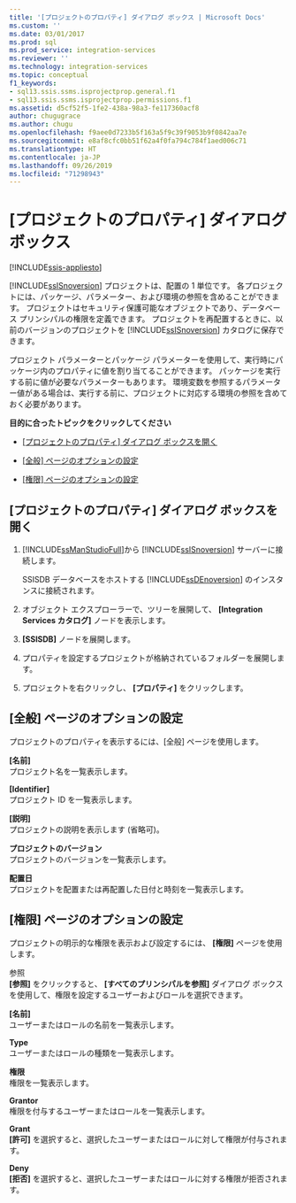 ```yaml
---
title: '[プロジェクトのプロパティ] ダイアログ ボックス | Microsoft Docs'
ms.custom: ''
ms.date: 03/01/2017
ms.prod: sql
ms.prod_service: integration-services
ms.reviewer: ''
ms.technology: integration-services
ms.topic: conceptual
f1_keywords:
- sql13.ssis.ssms.isprojectprop.general.f1
- sql13.ssis.ssms.isprojectprop.permissions.f1
ms.assetid: d5cf52f5-1fe2-438a-98a3-fe117360acf8
author: chugugrace
ms.author: chugu
ms.openlocfilehash: f9aee0d7233b5f163a5f9c39f9053b9f0842aa7e
ms.sourcegitcommit: e8af8cfc0bb51f62a4f0fa794c784f1aed006c71
ms.translationtype: HT
ms.contentlocale: ja-JP
ms.lasthandoff: 09/26/2019
ms.locfileid: "71298943"
---
```

# <a name="project-properties-dialog-box"></a>[プロジェクトのプロパティ] ダイアログ ボックス

[!INCLUDE[ssis-appliesto](../../includes/ssis-appliesto-ssvrpluslinux-asdb-asdw-xxx.md)]


  [!INCLUDE[ssISnoversion](../../includes/ssisnoversion-md.md)] プロジェクトは、配置の 1 単位です。 各プロジェクトには、パッケージ、パラメーター、および環境の参照を含めることができます。 プロジェクトはセキュリティ保護可能なオブジェクトであり、データベース プリンシパルの権限を定義できます。 プロジェクトを再配置するときに、以前のバージョンのプロジェクトを [!INCLUDE[ssISnoversion](../../includes/ssisnoversion-md.md)] カタログに保存できます。  
  
 プロジェクト パラメーターとパッケージ パラメーターを使用して、実行時にパッケージ内のプロパティに値を割り当てることができます。 パッケージを実行する前に値が必要なパラメーターもあります。 環境変数を参照するパラメーター値がある場合は、実行する前に、プロジェクトに対応する環境の参照を含めておく必要があります。  
  
 **目的に合ったトピックをクリックしてください**  
  
-   [[プロジェクトのプロパティ] ダイアログ ボックスを開く](#open_dialog)  
  
-   [[全般] ページのオプションの設定](#general)  
  
-   [[権限] ページのオプションの設定](#permissions)  
  
##  <a name="open_dialog"></a> [プロジェクトのプロパティ] ダイアログ ボックスを開く  
  
1.  [!INCLUDE[ssManStudioFull](../../includes/ssmanstudiofull-md.md)]から [!INCLUDE[ssISnoversion](../../includes/ssisnoversion-md.md)] サーバーに接続します。  
  
     SSISDB データベースをホストする [!INCLUDE[ssDEnoversion](../../includes/ssdenoversion-md.md)] のインスタンスに接続されます。  
  
2.  オブジェクト エクスプローラーで、ツリーを展開して、 **[Integration Services カタログ]** ノードを表示します。  
  
3.  **[SSISDB]** ノードを展開します。  
  
4.  プロパティを設定するプロジェクトが格納されているフォルダーを展開します。  
  
5.  プロジェクトを右クリックし、 **[プロパティ]** をクリックします。  
  
##  <a name="general"></a> [全般] ページのオプションの設定  
 プロジェクトのプロパティを表示するには、[全般] ページを使用します。  
  
 **[名前]**  
 プロジェクト名を一覧表示します。  
  
 **[Identifier]**  
 プロジェクト ID を一覧表示します。  
  
 **[説明]**  
 プロジェクトの説明を表示します (省略可)。  
  
 **プロジェクトのバージョン**  
 プロジェクトのバージョンを一覧表示します。  
  
 **配置日**  
 プロジェクトを配置または再配置した日付と時刻を一覧表示します。  
  
##  <a name="permissions"></a> [権限] ページのオプションの設定  
 プロジェクトの明示的な権限を表示および設定するには、 **[権限]** ページを使用します。  
  
 参照  
 **[参照]** をクリックすると、 **[すべてのプリンシパルを参照]** ダイアログ ボックスを使用して、権限を設定するユーザーおよびロールを選択できます。  
  
 **[名前]**  
 ユーザーまたはロールの名前を一覧表示します。  
  
 **Type**  
 ユーザーまたはロールの種類を一覧表示します。  
  
 **権限**  
 権限を一覧表示します。  
  
 **Grantor**  
 権限を付与するユーザーまたはロールを一覧表示します。  
  
 **Grant**  
 **[許可]** を選択すると、選択したユーザーまたはロールに対して権限が付与されます。  
  
 **Deny**  
 **[拒否]** を選択すると、選択したユーザーまたはロールに対する権限が拒否されます。  
  
  
